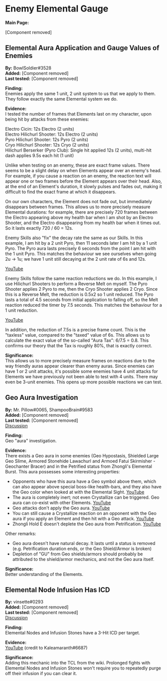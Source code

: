 # Enemy Elemental Gauge

**Main Page:**

[Component removed]

## Elemental Aura Application and Gauge Values of Enemies

**By:** BowlSoldier\#3528  
**Added:** [Component removed]  
**Last tested:** [Component removed]

**Finding:**  
Enemies apply the same 1 unit, 2 unit system to us that we apply to them. They follow exactly the same Elemental system we do.

**Evidence:**  
I tested the number of frames that Elements last on my character, upon being hit by attacks from these enemies:

Electro Cicin: 12s Electro \(2 units\)  
Electro Hilichurl Shooter: 12s Electro \(2 units\)  
Pyro Hilichurl Shooter: 12s Pyro \(2 units\)  
Cryo Hilichurl Shooter: 12s Cryo \(2 units\)  
Hilichurl Berserker \(Pyro Club\): Single hit applied 12s \(2 units\), multi-hit dash applies 9.5s each hit \(1 unit\)

Unlike when testing on an enemy, these are exact frame values. There seems to be a slight delay on when Elements appear over an enemy's head. For example, if you cause a reaction on an enemy, the reaction text will appear one or two frames before the Element appears over their head. Also, at the end of an Element's duration, it slowly pulses and fades out, making it difficult to find the exact frame at which it disappears.

On our own characters, the Element does not fade out, but immediately disappears between frames. This allows us to more precisely measure Elemental durations: for example, there are precisely 720 frames between the Electro appearing above my health bar when I am shot by an Electro Shooter, and the Electro disappearing from my health bar when it times out. So it lasts exactly 720 / 60 = 12s.

Enemy Skills also "fix" the decay rate the same as our Skills. In this example, I am hit by a 2 unit Pyro, then 11 seconds later I am hit by a 1 unit Pyro. The Pyro aura lasts precisely 6 seconds from the point I am hit with the 1 unit Pyro. This matches the behaviour we see ourselves when going 2u -&gt; 1u; we have 1 unit still decaying at the 2 unit rate of 6s and 12s.[ ](https://youtu.be/cUWXy_PNO_E)

[YouTube](https://youtu.be/cUWXy_PNO_E)

Enemy Skills follow the same reaction reductions we do. In this example, I use Hilichurl Shooters to perform a Reverse Melt on myself. The Pyro Shooter applies 2 Pyro to me, then the Cryo Shooter applies 2 Cryo. Since this is a Reverse Melt, the reduction is 0.5x2 so 1 unit reduced. The Pyro lasts a total of 4.5 seconds from initial application to falling off, so the Melt reaction reduced the timer by 7.5 seconds. This matches the behaviour for a 1 unit reduction.

[YouTube](https://youtu.be/qjTTqPpujiM)

In addition, the reduction of 7.5s is a precise frame count. This is the "taxless" value, compared to the "taxed" value of 6s. This allows us to calculate the exact value of the so-called "Aura Tax": 6/7.5 = 0.8. This confirms our theory that the Tax is roughly 80%, that is exactly correct.

**Significance:**  
This allows us to more precisely measure frames on reactions due to the way friendly auras appear clearer than enemy auras. Since enemies can have 1 or 2 unit attacks, it's possible some enemies have 4 unit attacks for Elements we have previously not been able to test with 4 units. There may even be 3-unit enemies. This opens up more possible reactions we can test.

## Geo Aura Investigation

**By:** Mr. Pillow\#0065, ShampooBrain\#9583  
**Added:** [Component removed]  
**Last tested:** [Component removed]  
[Discussion](https://tickets.deeznuts.moe/transcripts/geo-aura-investigation)

**Finding:**  
Geo "aura" investigation.

**Evidence:**  
There exists a Geo aura in some enemies \(Geo Hypostasis, Shielded Large Geo Slime, Armored Stonehide Lawachurl and Armoed Fatui Skirmisher - Geochanter Bracer\) and in the Petrified status from Zhongli's Elemental Burst. This aura possesses some interesting properties:

* Opponents who have this aura have a Geo symbol above them, which can also appear above special boss-like health-bars, and they also have the Geo color when looked at with the Elemental Sight. [YouTube](https://www.youtube.com/watch?v=A5Ro0vl4aY0.)
* The aura is completely inert; not even Crystallize can be triggered. Geo aura can co-exist with other Elements. [YouTube](https://www.youtube.com/watch?v=p2Ko4uSVujo.)
* Geo attacks don't apply the Geo aura. [YouTube](https://www.youtube.com/watch?v=5GlX5SjeyFs)
* You can still cause a Crystallize reaction on an opponent with the Geo aura if you apply an Element and then hit with a Geo attack. [YouTube](https://youtu.be/5kOcGatrkMo)
* Zhongli Hold E doesn't deplete the Geo aura from Petrification. [YouTube](https://www.youtube.com/watch?v=pTOkctw_wNk)

Other remarks:

* Geo aura doesn't have natural decay. It lasts until a status is removed \(e.g. Petrification duration ends, or the Geo Shield/Armor is broken\)
* Depletion of "GU" from Geo shields/armors should probably be attributed to the shield/armor mechanics, and not the Geo aura itself.

**Significance:**  
Better understanding of the Elements.

## Elemental Node Infusion Has ICD

**By:** vinsette\#0293  
**Added:** [Component removed]  
**Last tested:** [Component removed]  
[Discussion](https://tickets.deeznuts.moe/transcripts/elemental-node-infusion-has-icd)

**Finding:**  
Elemental Nodes and Infusion Stones have a 3-Hit ICD per target.

**Evidence:**  
[YouTube](https://m.youtube.com/watch?v=nMFPDOb3z24) \(credit to Kaleamaranth\#6687\)

**Significance:**  
Adding this mechanic into the TCL from the wiki. Prolonged fights with Elemental Nodes and Infusion Stones won't require you to repeatedly purge off their infusion if you can clear it.